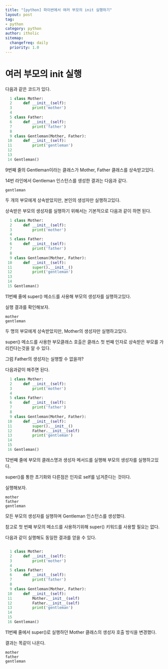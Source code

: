 ```yaml
---
title: "[python] 파이썬에서 여러 부모의 init 실행하기"
layout: post
tag:
- python
category: python
author: itholic
sitemap:
  changefreq: daily
  priority: 1.0
---
```


# 여러 부모의 init 실행

다음과 같은 코드가 있다.

```python
  1 class Mother:
  2     def __init__(self):
  3         print('mother')
  4
  5 class Father:
  6     def __init__(self):
  7         print('father')
  8
  9 class Gentleman(Mother, Father):
 10     def __init__(self):
 11         print('gentleman')
 12
 13
 14 Gentleman()
```

9번째 줄의 Gentleman이라는 클래스가 Mother, Father 클래스를 상속받고있다.

14번 라인에서 Gentleman 인스턴스를 생성한 결과는 다음과 같다.

```
gentleman
```

두 개의 부모에게 상속받았지만, 본인의 생성자만 실행하고있다.

상속받은 부모의 생성자를 실행하기 위해서는 기본적으로 다음과 같이 하면 된다.

```python
  1 class Mother:
  2     def __init__(self):
  3         print('mother')
  4
  5 class Father:
  6     def __init__(self):
  7         print('father')
  8
  9 class Gentleman(Mother, Father):
 10     def __init__(self):
 11         super().__init__()
 12         print('gentleman')
 13
 14
 15 Gentleman()
```

11번째 줄에 super() 메소드를 사용해 부모의 생성자를 실행하고있다.

실행 결과를 확인해보자.

```
mother
gentleman
```

두 명의 부모에게 상속받았지만, Mother의 생성자만 실행하고있다.

super() 메소드를 사용한 부모클래스 호출은 클래스 첫 번째 인자로 상속받은 부모를 가리킨다는것을 알 수 있다.

그럼 Father의 생성자는 실행할 수 없을까?

다음과같이 해주면 된다.

```python
  1 class Mother:
  2     def __init__(self):
  3         print('mother')
  4
  5 class Father:
  6     def __init__(self):
  7         print('father')
  8
  9 class Gentleman(Mother, Father):
 10     def __init__(self):
 11         super().__init__()
 12         Father.__init__(self)
 13         print('gentleman')
 14
 15
 16 Gentleman()
```

12번째 줄에 부모의 클래스명과 생성자 메서드를 실행해 부모의 생성자를 실행하고있다.

super()를 통한 초기화와 다른점은 인자로 self를 넘겨준다는 것이다.

실행해보자.

```
mother
father
gentleman
```

모든 부모의 생성자를 실행하며 Gentleman 인스턴스를 생성했다.

참고로 첫 번째 부모의 메소드를 사용하기위해 super() 키워드를 사용할 필요는 없다.

다음과 같이 실행해도 동일한 결과를 얻을 수 있다.

```python

  1 class Mother:
  2     def __init__(self):
  3         print('mother')
  4
  5 class Father:
  6     def __init__(self):
  7         print('father')
  8
  9 class Gentleman(Mother, Father):
 10     def __init__(self):
 11         Mother.__init__(self)
 12         Father.__init__(self)
 13         print('gentleman')
 14
 15
 16 Gentleman()
```

11번째 줄에서 super()로 실행하던 Mother 클래스의 생성자 호출 방식을 변경했다.

결과는 똑같이 나온다.

```
mother
father
gentleman
```
